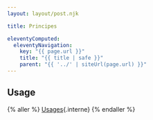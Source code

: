 ```yaml
---
layout: layout/post.njk

title: Principes

eleventyComputed:
  eleventyNavigation:
    key: "{{ page.url }}"
    title: "{{ title | safe }}"
    parent: "{{ '../' | siteUrl(page.url) }}"
---
```


## Usage

{% aller %}
[Usages](./usages/){.interne}
{% endaller %}
